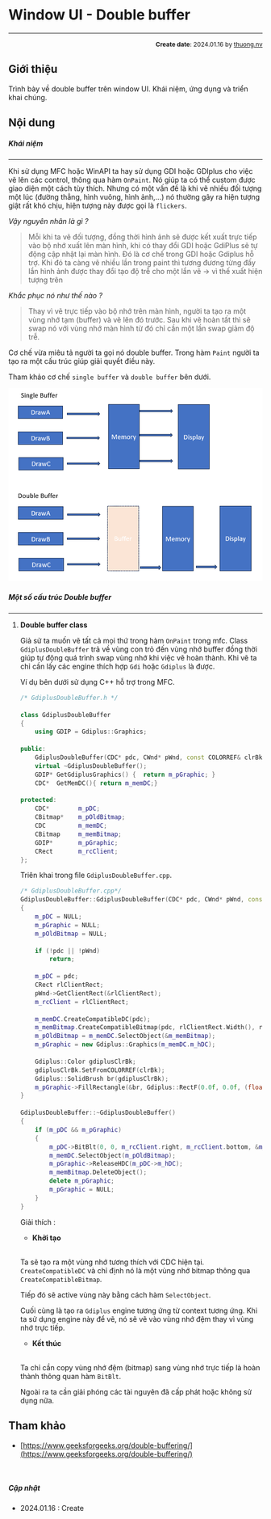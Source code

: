 #  Window UI - Double buffer
---
<p style="text-align: right; font-size:12px;">
<b>Create date</b>: 2024.01.16 by <a href="#">thuong.nv</a>
</p>

## Giới thiệu

Trình bày về double buffer trên window UI. Khái niệm, ứng dụng và triển khai chúng.

## Nội dung

##### Khái niệm
---

Khi sử dụng MFC hoặc WinAPI ta hay sử dụng GDI hoặc GDIplus cho việc vẽ lên các control, thông qua hàm ```OnPaint```. Nó giúp ta có thể custom được giao diện một cách tùy thích. Nhưng có một vấn đề là khi vẽ nhiều đối tượng một lúc (đường thẳng, hình vuông, hình ảnh,...) nó thường gây ra hiện tượng giật rất khó chịu, hiện tượng này được gọi là ```flickers```. 

_Vậy nguyên nhân là gì ?_ 

> Mỗi khi ta vẽ đối tượng, đồng thời hình ảnh sẽ được kết xuất trực tiếp vào bộ nhớ xuất lên màn hình, khi có thay đổi GDI hoặc GdiPlus sẽ tự động cập nhật lại màn hình. Đó là cơ chế trong GDI hoặc Gdiplus hỗ trợ. Khi đó ta càng vẽ nhiều lần trong paint thì tương đương từng đấy lần hình ảnh được thay đổi tạo độ trễ cho một lần vẽ -> vì thế xuất hiện tượng trên

_Khắc phục nó như thế nào ?_

> Thay vì vẽ trực tiếp vào bộ nhớ trên màn hình, người ta tạo ra một vùng nhớ tạm (buffer) và vẽ lên đó trước. Sau khi vẽ hoàn tất thì sẽ swap nó với vùng nhớ màn hình từ đó chỉ cần một lần swap giảm độ trễ.

Cơ chế vừa miêu tả người ta gọi nó double buffer.
Trong hàm ```Paint``` người ta tạo ra một cấu trúc giúp giải quyết điều này.

Tham khảo cơ chế ```single buffer``` và ```double buffer``` bên dưới.
<p class="img-post">
    <img src="./image/double_buffer.png" />
</p>

##### Một số cấu trúc Double buffer
---

1. <b>Double buffer class</b><a id="DoubleBufferClass"></a>

    Giả sử ta muốn vẽ tất cả mọi thứ trong hàm ```OnPaint``` trong mfc.
    Class ```GdiplusDoubleBuffer``` trả về vùng con trỏ đến vùng nhớ buffer đồng thời giúp tự động quá trình swap vùng nhớ khi việc vẽ hoàn thành. Khi vẽ ta chỉ cần lấy các engine thích hợp ```Gdi``` hoặc ```Gdiplus``` là được.

    Ví dụ bên dưới sử dụng C++ hỗ trợ trong MFC.

    ```cpp
    /* GdiplusDoubleBuffer.h */

    class GdiplusDoubleBuffer
    {
        using GDIP = Gdiplus::Graphics;

    public:
        GdiplusDoubleBuffer(CDC* pdc, CWnd* pWnd, const COLORREF& clrBk = (RGB(255, 255, 255)));
        virtual ~GdiplusDoubleBuffer();
        GDIP* GetGdiplusGraphics() {  return m_pGraphic; }
        CDC*  GetMemDC(){ return m_memDC;}

    protected:
        CDC*		m_pDC;
        CBitmap*	m_pOldBitmap;
        CDC			m_memDC;
        CBitmap		m_memBitmap;
        GDIP*		m_pGraphic;
        CRect		m_rcClient;
    };
    ```

    Triên khai trong file ```GdiplusDoubleBuffer.cpp```.

    ```cpp
    /* GdiplusDoubleBuffer.cpp*/
    GdiplusDoubleBuffer::GdiplusDoubleBuffer(CDC* pdc, CWnd* pWnd, const COLORREF& clrBk)
    {
        m_pDC = NULL;
        m_pGraphic = NULL;
        m_pOldBitmap = NULL;

        if (!pdc || !pWnd)
            return;

        m_pDC = pdc;
        CRect rlClientRect;
        pWnd->GetClientRect(&rlClientRect);
        m_rcClient = rlClientRect;

        m_memDC.CreateCompatibleDC(pdc);
        m_memBitmap.CreateCompatibleBitmap(pdc, rlClientRect.Width(), rlClientRect.Height());
        m_pOldBitmap = m_memDC.SelectObject(&m_memBitmap);
        m_pGraphic = new Gdiplus::Graphics(m_memDC.m_hDC);

        Gdiplus::Color gdiplusClrBk;
        gdiplusClrBk.SetFromCOLORREF(clrBk);
        Gdiplus::SolidBrush br(gdiplusClrBk);
        m_pGraphic->FillRectangle(&br, Gdiplus::RectF(0.0f, 0.0f, (float)rlClientRect.Width(), (float)rlClientRect.Height()));
    }

    GdiplusDoubleBuffer::~GdiplusDoubleBuffer()
    {
        if (m_pDC && m_pGraphic)
        {
            m_pDC->BitBlt(0, 0, m_rcClient.right, m_rcClient.bottom, &m_memDC, 0, 0, SRCCOPY);
            m_memDC.SelectObject(m_pOldBitmap);
            m_pGraphic->ReleaseHDC(m_pDC->m_hDC);
            m_memBitmap.DeleteObject();
            delete m_pGraphic;
            m_pGraphic = NULL;
        }
    }
    ```

    Giải thích :

    * **Khởi tạo**

    </br>

    Ta sẽ tạo ra một vùng nhớ tương thích với CDC hiện tại. ```CreateCompatibleDC``` và chỉ định nó là một vùng nhớ bitmap thông qua ```CreateCompatibleBitmap```.

    Tiếp đó sẽ active vùng này bằng cách hàm ```SelectObject```.

    Cuối cùng là tạo ra ```Gdiplus``` engine tương ứng từ context tương ứng. Khi ta sử dụng engine này để vẽ, nó sẽ vẽ vào vùng nhớ đệm thay vì vùng nhớ trực tiếp.


    * **Kết thúc**

    </br>

    Ta chỉ cần copy vùng nhớ đệm (bitmap) sang vùng nhớ trực tiếp là hoàn thành thông quan hàm ```BitBlt```.

    Ngoài ra ta cần giải phóng các tài nguyên đã cấp phát hoặc không sử dụng nữa.


## Tham khảo

+ [https://www.geeksforgeeks.org/double-buffering/](https://www.geeksforgeeks.org/double-buffering/)

</br><!--Section-->

##### Cập nhật

- 2024.01.16 : Create
